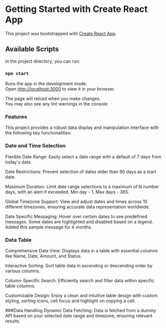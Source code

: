 # Getting Started with Create React App

This project was bootstrapped with [Create React App](https://github.com/facebook/create-react-app).

## Available Scripts

In the project directory, you can run:

### `npm start`

Runs the app in the development mode.\
Open [http://localhost:3000](http://localhost:3000) to view it in your browser.

The page will reload when you make changes.\
You may also see any lint warnings in the console.

### Features
This project provides a robust data display and manipulation interface with the following key functionalities:

### Date and Time Selection
Flexible Date Range: Easily select a date range with a default of 7 days from today's date.

Date Restrictions: Prevent selection of dates older than 90 days as a start date.

Maximum Duration: Limit date range selections to a maximum of N number days, with an alert if exceeded. Min day - 1, Max days - 365.

Global Timezone Support: View and adjust dates and times across 10 different timezones, ensuring accurate data representation worldwide.

Date Specific Messaging: Hover over certain dates to see predefined messages. Some dates are highlighted and disabled based on a legend. Added this sample message for 4 months.

### Data Table
Comprehensive Data View: Displays data in a table with essential columns like Name, Date, Amount, and Status.

Interactive Sorting: Sort table data in ascending or descending order by various columns.

Column-Specific Search: Efficiently search and filter data within specific table columns.

Customizable Design: Enjoy a clean and intuitive table design with custom styling, sorting icons, cell focus and highlight on copying a cell.

###Data Handling
Dynamic Data Fetching: Data is fetched from a dummy API based on your selected date range and timezone, ensuring relevant results.


